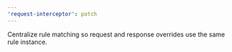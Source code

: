 ```yaml
---
'request-interceptor': patch
---
```


Centralize rule matching so request and response overrides use the same rule instance.
